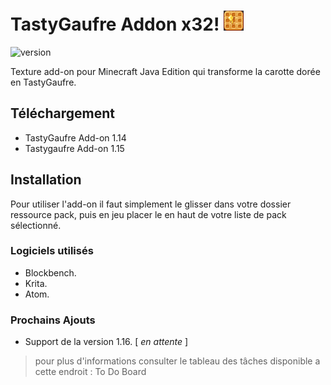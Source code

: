 
# TastyGaufre Addon x32! ![tastygaufre](https://github.com/N3siOS/TastyGaufre_Addon/blob/master/pack.png)

![version](https://img.shields.io/badge/Version-1.0-important)

Texture add-on pour Minecraft Java Edition qui transforme la carotte dorée en TastyGaufre.

## Téléchargement

- TastyGaufre Add-on 1.14
- Tastygaufre Add-on 1.15

## Installation

Pour utiliser l'add-on il faut simplement le glisser dans votre dossier ressource pack, puis en jeu
placer le en haut de votre liste de pack sélectionné.

### Logiciels utilisés

- Blockbench.
- Krita.
- Atom.

### Prochains Ajouts

- Support de la version 1.16. [ _en attente_ ]

> pour plus d'informations consulter le tableau des tâches disponible a cette endroit : To Do Board
